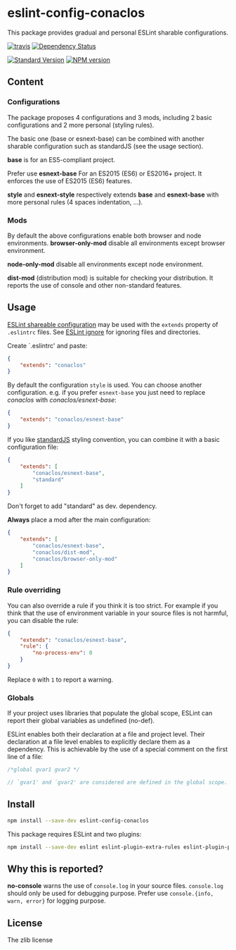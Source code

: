 # eslint-config-conaclos

This package provides gradual and personal ESLint sharable configurations.

[![travis][travis-image]][travis-url]
[![Dependency Status][versioneye-image]][versioneye-url]

[![Standard Version][sv-image]][sv-url]
[![NPM version][npm-image]][npm-url]

## Content

### Configurations

The package proposes 4 configurations and 3 mods, including 2 basic
configurations and 2 more personal (styling rules).

The basic one (base or esnext-base) can be combined with another sharable
configuration such as standardJS (see the usage section).

**base** is for an ES5-compliant project.

Prefer use **esnext-base** For an ES2015 (ES6) or ES2016+ project. It enforces
the use of ES2015 (ES6) features.

**style** and **esnext-style** respectively extends **base** and **esnext-base**
with more personal rules (4 spaces indentation, ...).

### Mods

By default the above configurations enable both browser and node environments.
**browser-only-mod** disable all environments except browser environment.

**node-only-mod** disable all environments except node environment.

**dist-mod** (distribution mod) is suitable for checking your distribution.
It reports the use of console and other non-standard features.

## Usage

[ESLint shareable configuration][esl-sc] may be used with the `extends` property
 of `.eslintrc` files.
See [ESLint ignore][eslint-ignore] for ignoring files and directories.

Create `.eslintrc' and paste:
```json
{
    "extends": "conaclos"
}
```

By default the configuration `style` is used.
You can choose another configuration.
e.g. if you prefer `esnext-base` you just need to replace *conaclos* with
 *conaclos/esnext-base*:
```json
{
    "extends": "conaclos/esnext-base"
}
```
If you like [standardJS](http://standardjs.com/) styling convention, you can
combine it with a basic configuration file:
```json
{
    "extends": [
        "conaclos/esnext-base",
        "standard"
    ]
}
```
Don't forget to add "standard" as dev. dependency.

**Always** place a mod after the main configuration:
```json
{
    "extends": [
        "conaclos/esnext-base",
        "conaclos/dist-mod",
        "conaclos/browser-only-mod"
    ]
}
```

### Rule overriding

You can also override a rule if you think it is too strict.
For example if you think that the use of environment variable in your source
files is not harmful, you can disable the rule:

```json
{
    "extends": "conaclos/esnext-base",
    "rule": {
        "no-process-env": 0
    }
}
```

Replace ```0``` with ```1``` to report a warning.

### Globals

If your project uses libraries that populate the global scope, ESLint can report
 their global variables as undefined (no-def).

ESLint enables both their declaration at a file and project level.
Their declaration at a file level enables to explicitly declare them as a
dependency. This is achievable by the use of a special comment on the first line
of a file:

```js
/*global gvar1 gvar2 */

// `gvar1' and `gvar2' are considered are defined in the global scope.
```

## Install

```bash
npm install --save-dev eslint-config-conaclos
```

This package requires ESLint and two plugins:

```bash
npm install --save-dev eslint eslint-plugin-extra-rules eslint-plugin-promise
```

## Why this is reported?

**no-console** warns the use of ```console.log``` in your source files.
```console.log``` should only be used for debugging purpose.
Prefer use ```console.{info, warn, error}``` for logging purpose.

## License

The zlib license

[esl-sc]: http://eslint.org/docs/developer-guide/shareable-configs

[travis-image]:
https://img.shields.io/travis/Conaclos/eslint-config-conaclos/master.svg
[travis-url]: https://travis-ci.org/Conaclos/eslint-config-conaclos
[versioneye-image]:
https://www.versioneye.com/user/projects/5708d96ffcd19a005185516b/badge.svg?style=flat
[versioneye-url]:
https://www.versioneye.com/user/projects/5708d96ffcd19a005185516b
[sv-image]:
https://img.shields.io/badge/release-standard%20version-brightgreen.svg
[sv-url]:
https://github.com/conventional-changelog/standard-version
[npm-image]:
https://img.shields.io/npm/v/eslint-config-conaclos.svg
[npm-url]:
https://www.npmjs.com/package/eslint-config-conaclos
[eslint-ignore]:
http://eslint.org/docs/user-guide/configuring/http://eslint.org/docs/user-guide/configuring

